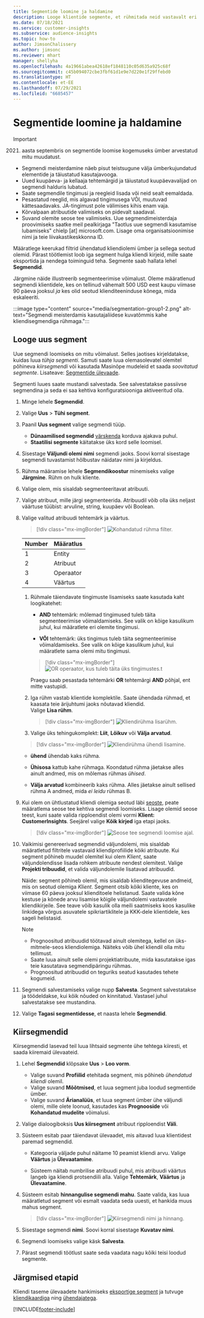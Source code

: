 ```yaml
---
title: Segmentide loomine ja haldamine
description: Looge klientide segmente, et rühmitada neid vastavalt eri atribuutidele.
ms.date: 07/18/2021
ms.service: customer-insights
ms.subservice: audience-insights
ms.topic: how-to
author: JimsonChalissery
ms.author: jimsonc
ms.reviewer: mhart
manager: shellyha
ms.openlocfilehash: 4a19661abea42618ef1848110c05d635a925c68f
ms.sourcegitcommit: c45b094072cbe3fbf61d1e9e7d220e1f29ffebd0
ms.translationtype: HT
ms.contentlocale: et-EE
ms.lasthandoff: 07/29/2021
ms.locfileid: "6685457"
---
```

# <a name="create-and-manage-segments"></a>Segmentide loomine ja haldamine

> [!IMPORTANT]
> 2021. aasta septembris on segmentide loomise kogemuseks ümber arvestatud mitu muudatust. 
> - Segmendi meisterdamine näeb pisut teistsugune välja ümberkujundatud elementide ja täiustatud kasutajavooga.
> - Uued kuupäeva- ja kellaaja tehtemärgid ja täiustatud kuupäevavalijad on segmendi halduris lubatud.
> - Saate segmendile tingimusi ja reegleid lisada või neid sealt eemaldada. 
> - Pesastatud reeglid, mis algavad tingimusega VÕI, muutuvad kättesaadavaks. JA-tingimust pole välimises kihis enam vaja.
> - Kõrvalpaan atribuutide valimiseks on pidevalt saadaval.
> - Suvand olemite seose tee valimiseks.
> Uue segmendimeisterdaja proovimiseks saatke meil pealkirjaga "Taotlus uue segmendi kasutamise lubamiseks" chielp [at] microsoft.com. Lisage oma organisatsioonimise nimi ja teie liivakastikeskkonna ID.

Määratlege keerukad filtrid ühendatud kliendiolemi ümber ja sellega seotud olemid. Pärast töötlemist loob iga segment hulga kliendi kirjeid, mille saate eksportida ja nendega toiminguid teha. Segmente saab hallata lehel **Segmendid**. 

Järgmine näide illustreerib segmenteerimise võimalust. Oleme määratlenud segmendi klientidele, kes on tellinud vähemalt 500 USD eest kaupu viimase 90 päeva jooksul *ja* kes olid seotud klienditeeninduse kõnega, mida eskaleeriti.

:::image type="content" source="media/segmentation-group1-2.png" alt-text="Segmendi meisterdamis kasutajaliidese kuvatõmmis kahe kliendisegmendiga rühmaga.":::

## <a name="create-a-new-segment"></a>Looge uus segment

Uue segmendi loomiseks on mitu võimalust. Selles jaotises kirjeldatakse, kuidas luua *tühja segmenti*. Samuti saate luua olemasolevatel olemitel põhineva *kiirsegmendi* või kasutada Masinõpe mudeleid et saada *soovitatud segmente*. Lisateave: [Segmentide ülevaade](segments.md).

Segmenti luues saate mustandi salvestada. See salvestatakse passiivse segmendina ja seda ei saa kehtiva konfiguratsiooniga aktiveeritud olla.

1. Minge lehele **Segmendid**.

1. Valige **Uus** > **Tühi segment**.

1. Paanil **Uus segment** valige segmendi tüüp.

   - **Dünaamilised segmendid** [värskenda](segments.md#refresh-segments) korduva ajakava puhul.
   - **Staatilisi segmente** käitatakse üks kord selle loomisel.

1. Sisestage **Väljundi olemi nimi** segmendi jaoks. Soovi korral sisestage segmendi tuvastamist hõlbustav näidatav nimi ja kirjeldus.

1. Rühma määramise lehele **Segmendikoostur** minemiseks valige **Järgmine**. Rühm on hulk kliente.

1. Valige olem, mis sisaldab segmenteeritavat atribuuti.

1. Valige atribuut, mille järgi segmenteerida. Atribuudil võib olla üks neljast väärtuse tüübist: arvuline, string, kuupäev või Boolean.

1. Valige valitud atribuudi tehtemärk ja väärtus.

   > [!div class="mx-imgBorder"]
   > ![Kohandatud rühma filter.](media/customer-group-numbers.png "Kliendi rühma filter")

   |Number |Määratlus  |
   |---------|---------|
   |1     |Entity          |
   |2     |Atribuut          |
   |3    |Operaator         |
   |4    |Väärtus         |

   1. Rühmale täiendavate tingimuste lisamiseks saate kasutada kaht loogikatehet:

      - **AND** tehtemärk: mõlemad tingimused tuleb täita segmenteerimise võimaldamiseks. See valik on kõige kasulikum juhul, kui määratlete eri olemite tingimusi.

      - **VÕI** tehtemärk: üks tingimus tuleb täita segmenteerimise võimaldamiseks. See valik on kõige kasulikum juhul, kui määratlete sama olemi mitu tingimusi.

      > [!div class="mx-imgBorder"]
      > ![OR operaator, kus tuleb täita üks tingimustes.t](media/segmentation-either-condition.png "OR tehtemärk, kus tuleb täita üks tingimustest")

      Praegu saab pesastada tehtemärki **OR** tehtemärgi **AND** põhjal, ent mitte vastupidi.

   1. Iga rühm vastab klientide komplektile. Saate ühendada rühmad, et kaasata teie ärijuhtumi jaoks nõutavad kliendid.    
   Valige **Lisa rühm**.

      > [!div class="mx-imgBorder"]
      > ![Kliendirühma lisarühm.](media/customer-group-add-group.png "Kliendirühma lisamine")

   1. Valige üks tehingukomplekt: **Liit**, **Lõikuv** või **Välja arvatud**.

   > [!div class="mx-imgBorder"]
   > ![Kliendirühma ühendi lisamine.](media/customer-group-union.png "Kliendirühma ühendi lisamine")

   - **ühend** ühendab kaks rühma.

   - **Ühisosa** kattub kahe rühmaga. Koondatud rühma jäetakse alles ainult andmed, mis on mõlemas rühmas *ühised*.

   - **Välja arvatud** kombineerib kaks rühma. Alles jäetakse ainult sellised rühma A andmed, mida *ei leidu* rühmas B.

1. Kui olem on ühtlustatud kliendi olemiga seotud läbi [seoste](relationships.md), peate määratlema seose tee kehtiva segmendi loomiseks. Lisage olemid seose teest, kuni saate valida ripploendist olemi vormi **Klient: CustomerInsights**. Seejärel valige **Kõik kirjed** iga etapi jaoks.

   > [!div class="mx-imgBorder"]
   > ![Seose tee segmendi loomise ajal.](media/segments-multiple-relationships.png "Seose tee segmendi loomise ajal")

1. Vaikimisi genereerivad segmendid väljundolemi, mis sisaldab määratletud filtritele vastavaid kliendiprofiilide kõiki atribuute. Kui segment põhineb muudel olemitel kui olem *Klient*, saate väljundolendisse lisada rohkem atribuute nendest olemitest. Valige **Projekti tribuudid**, et valida väljundolemile lisatavad atribuudid.  
  
   Näide: segment põhineb olemil, mis sisaldab klienditegevuse andmeid, mis on seotud olemiga *Klient*. Segment otsib kõiki kliente, kes on viimase 60 päeva jooksul klienditoele helistanud. Saate valida kõne kestuse ja kõnede arvu lisamise kõigile väljundolemi vastavatele kliendikirjeile. See teave võib kasulik olla meili saatmiseks koos kasulike linkidega võrgus asuvatele spikriartiklitele ja KKK-dele klientidele, kes sageli helistasid.

   > [!NOTE]
   > - Prognoositud atribuudid töötavad ainult olemitega, kellel on üks-mitmele-seos kliendiolemiga. Näiteks võib ühel kliendil olla mitu tellimust.
   > - Saate luua ainult selle olemi projektiatribuute, mida kasutatakse igas teie kasutatava segmendipäringu rühmas.
   > - Prognoositud atribuudid on teguriks seatud kasutades tehete kogumeid.

1. Segmendi salvestamiseks valige nupp **Salvesta**. Segment salvestatakse ja töödeldakse, kui kõik nõuded on kinnitatud. Vastasel juhul salvestatakse see mustandina.

1. Valige **Tagasi segmentidesse**, et naasta lehele **Segmendid**.



## <a name="quick-segments"></a>Kiirsegmendid

Kiirsegmendid lasevad teil luua lihtsaid segmente ühe tehtega kiiresti, et saada kiiremaid ülevaateid.

1. Lehel **Segmendid** klõpsake **Uus** > **Loo vorm**.

   - Valige suvand **Profiilid** etehitada segment, mis põhineb *ühendatud kliendi* olemil.
   - Valige suvand **Mõõtmised**, et luua segment juba loodud segmentide ümber.
   - Valige suvand **Ärianalüüs**, et luua segment ümber ühe väljundi olemi, mille olete loonud, kasutades kas **Prognooside** või **Kohandatud mudelite** võimalusi.

2. Valige dialoogiboksis **Uus kiirsegment** atribuut ripploendist **Väli**.

3. Süsteem esitab paar täiendavat ülevaadet, mis aitavad luua klientidest paremad segmendid.
   - Kategooria väljade puhul näitame 10 peamist kliendi arvu. Valige **Väärtus** ja **Ülevaatamine**.

   - Süsteem näitab numbrilise atribuudi puhul, mis atribuudi väärtus langeb iga kliendi protsendiili alla. Valige **Tehtemärk**, **Väärtus** ja **Ülevaatamine**.

4. Süsteem esitab **hinnangulise segmendi mahu**. Saate valida, kas luua määratletud segment või esmalt vaadata seda uuesti, et hankida muus mahus segment.

    > [!div class="mx-imgBorder"]
    > ![Kiirsegmendi nimi ja hinnang.](media/quick-segment-name.png "Kiirsegmendi nimi ja hinnang")

5. Sisestage segmendi **nimi**. Soovi korral sisestage **Kuvatav nimi**.

6. Segmendi loomiseks valige käsk **Salvesta**.

7. Pärast segmendi töötlust saate seda vaadata nagu kõiki teisi loodud segmente.

## <a name="next-steps"></a>Järgmised etapid

Kliendi taseme ülevaadete hankimiseks [eksportige segment](export-destinations.md) ja tutvuge [kliendikaardiga](customer-card-add-in.md) ning [ühendajatega](export-power-bi.md).

[!INCLUDE[footer-include](../includes/footer-banner.md)]
